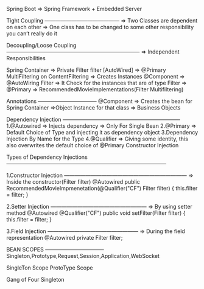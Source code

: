 Spring Boot => Spring Framework + Embedded Server



Tight Coupling
——————————————
=> Two Classes are dependent on each other 
=> One class has to be changed to some other responsibility you can’t really do it



Decoupling/Loose Coupling
—————————————————————————
=> Independent Responsibilities




Spring Container => Private Filter filter [AutoWired] => @Primary MultiFiltering on ContentFiltering
=> Creates Instances @Component 
=> @AutoWiring Filter => It Check for the instances that are of type Filter 
=> @Primary => RecommendedMovieImplementations(Filter Multifiltering)



Annotations
———————————
@Component => Creates the bean for Spring Container =>Object Instance for that class => Business Objects

Dependency Injection 
——————————————————————
1.@Autowired => Injects dependency => Only For Single Bean
2.@Primary => Default Choice of Type and injecting it as dependency object
3.Dependency Injection By Name for the Type
4.@Qualifier => Giving some identity, this also overwrites the default choice of @Primary Constructor Injection




Types of Dependency Injections
——————————————————————————————

1.Constructor Injection
———————————————————————
=> Inside the constructor(Filter filter) 
@Autowired 
public RecommendedMovieImpmenetation(@Qualifier("CF") Filter filter)
{ 
this.filter = filter;
}


2.Setter Injection 
——————————————————
=> By using setter method
@Autowired 
@Qualifier("CF")
public void setFilter(Filter filter) 
{ 
this.filter = filter;
}


3.Field Injection 
————————————————— 
=> During the field representation 
@Autowired 
private Filter filter;







BEAN SCOPES
———————————
Singleton,Prototype,Request,Session,Application,WebSocket

SingleTon Scope
ProtoType Scope

Gang of Four Singleton

